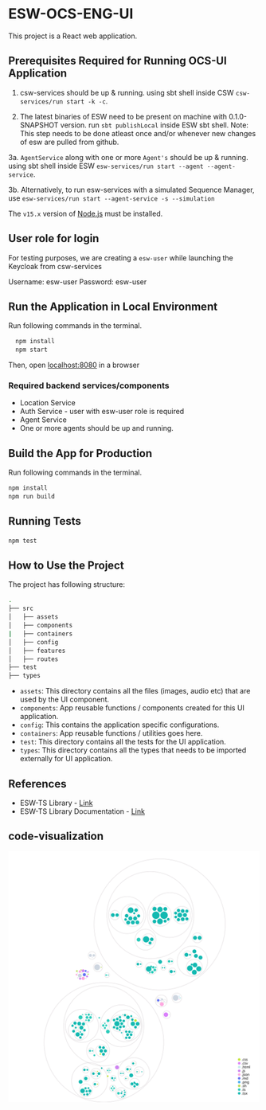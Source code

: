 # ESW-OCS-ENG-UI

This project is a React web application.

## Prerequisites Required for Running OCS-UI Application

1. csw-services should be up & running.
    using sbt shell inside CSW `csw-services/run start -k -c`.

2. The latest binaries of ESW need to be present on machine with 0.1.0-SNAPSHOT version.
    run `sbt publishLocal` inside ESW sbt shell.
    Note: This step needs to be done atleast once and/or whenever new changes of esw are pulled from github.

3a. `AgentService` along with one or more `Agent's` should be up & running.
    using sbt shell inside ESW `esw-services/run start --agent --agent-service`.

3b. Alternatively, to run esw-services with a simulated Sequence Manager, use
    `esw-services/run start --agent-service -s --simulation`

The `v15.x` version of [Node.js](https://nodejs.org/en/download/package-manager/) must be installed.

## User role for login

For testing purposes, we are creating a `esw-user` while launching the Keycloak from csw-services

Username: esw-user
Password: esw-user

## Run the Application in Local Environment

Run following commands in the terminal.

  ```bash
    npm install
    npm start
  ```

Then, open [localhost:8080](http://localhost:8080) in a browser

### Required backend services/components

* Location Service
* Auth Service - user with esw-user role is required
* Agent Service
* One or more agents should be up and running.

## Build the App for Production

Run following commands in the terminal.

```bash
npm install
npm run build
```

## Running Tests

```bash
npm test
```

## How to Use the Project

The project has following structure:

```bash
.
├── src
│   ├── assets
│   ├── components
|   ├── containers
│   ├── config
│   ├── features
│   ├── routes
├── test
├── types
```

* `assets`: This directory contains all the files (images, audio etc) that are used by the UI component.
* `components`: App reusable functions / components created for this UI application.
* `config`: This contains the application specific configurations.
* `containers`: App reusable functions / utilities goes here.
* `test`: This directory contains all the tests for the UI application.
* `types`: This directory contains all the types that needs to be imported externally for UI application.

## References

* ESW-TS Library - [Link](https://github.com/tmtsoftware/esw-ts/)
* ESW-TS Library Documentation - [Link](https://tmtsoftware.github.io/esw-ts/)

## code-visualization

![Visualization of the codebase](./diagram.svg)
